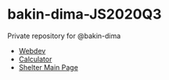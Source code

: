 # bakin-dima-JS2020Q3
Private repository for @bakin-dima
* [Webdev](https://rolling-scopes-school.github.io/bakin-dima-JS2020Q3/webdev/)
* [Calculator](https://rolling-scopes-school.github.io/bakin-dima-JS2020Q3/calculator/)
* [Shelter Main Page](https://rolling-scopes-school.github.io/bakin-dima-JS2020Q3/shelter/pages/main/main.html)


